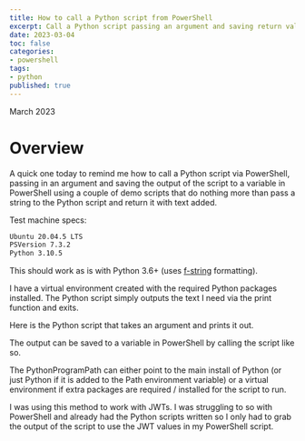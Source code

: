 ```yaml
---
title: How to call a Python script from PowerShell
excerpt: Call a Python script passing an argument and saving return value in variable example.
date: 2023-03-04
toc: false
categories:
- powershell
tags:
- python
published: true
---
```

March 2023

# Overview

A quick one today to remind me how to call a Python script via PowerShell, passing in an argument and saving the output of the script to a variable in PowerShell using a couple of demo scripts that do nothing more than pass a string to the Python script and return it with text added.

Test machine specs:

```bash
Ubuntu 20.04.5 LTS
PSVersion 7.3.2
Python 3.10.5 
```

This should work as is with Python 3.6+ (uses [f-string](https://realpython.com/python-f-strings/) formatting).

I have a virtual environment created with the required Python packages installed.
The Python script simply outputs the text I need via the print function and exits.

Here is the Python script that takes an argument and prints it out.

<script src="https://gist.github.com/MatthewJDavis/07ff817b79348d3ff7a19745a82f7983.js"></script>

The output can be saved to a variable in PowerShell by calling the script like so.

<script src="https://gist.github.com/MatthewJDavis/ba97157071ed2bc8cdfaa0432b3448f7.js"></script>

The PythonProgramPath can either point to the main install of Python (or just Python if it is added to the Path environment variable) or a virtual environment if extra packages are required / installed for the script to run.

I was using this method to work with JWTs. I was struggling to so with PowerShell and already had the Python scripts written so I only had to grab the output of the script to use the JWT values in my PowerShell script.
